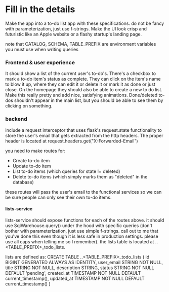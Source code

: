 # Fill in the details

Make the app into a to-do list app with these specifications.
do not be fancy with parameterization, just use f-strings.
Make the UI look crisp and futuristic like an Apple website or a flashy startup's landing page.

note that CATALOG, SCHEMA, TABLE_PREFIX are environment variables you must use when writing queries

### Frontend & user experience

It should show a list of the current user's to-do's. There's a checkbox to mark a to-do item's status as complete. They can click on the item's name to blow it up, where they can edit it or delete it or mark it as done or just close. On the homepage they should also be able to create a new to do list. Make this really pretty and add nice, satisfying animations. Done/deleted to-dos shouldn't appear in the main list, but you should be able to see them by clicking on something.

### backend

include a request interceptor that uses flask's request.state functionality to store the user's email that gets extracted from the http headers. The proper header is located at request.headers.get("X-Forwarded-Email")

you need to make routes for:

-   Create to-do item
-   Update to-do item
-   List to-do items (which queries for state != deleted)
-   Delete to-do items (which simply marks them as "deleted" in the database)

these routes will pass the user's email to the functional services so we can be sure people can only see their own to-do items.

#### lists-service

lists-service should expose functions for each of the routes above. it should use SqlWarehouse.query() under the hood with specific queries (don't bother with parameterization, just use simple f-strings. call out to me that you've done this even though it is less safe in production settings. please use all caps when telling me so I remember). the lists table is located at <CATALOG>.<SCHEMA>.<TABLE_PREFIX>\_todo_lists.

lists are defined as:
CREATE TABLE <CATALOG>.<SCHEMA>.<TABLE_PREFIX>\_todo_lists (
id BIGINT GENERATED ALWAYS AS IDENTITY,
user_email STRING NOT NULL,
title STRING NOT NULL,
description STRING,
status STRING NOT NULL DEFAULT 'pending',
created_at TIMESTAMP NOT NULL DEFAULT current_timestamp(),
updated_at TIMESTAMP NOT NULL DEFAULT current_timestamp()
)
